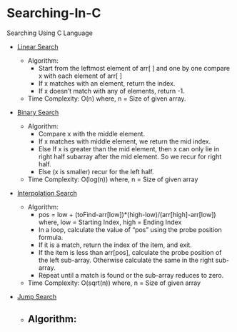 # Searching-In-C
Searching Using C Language

  - [Linear Search](Searching/LinearSearch.c/)
    - Algorithm:
      - Start from the leftmost element of arr[ ] and one by one compare x with each element of arr[ ]
      - If x matches with an element, return the index.
      - If x doesn’t match with any of elements, return -1.
    - Time Complexity: O(n) where, n = Size of given array.
  
  - [Binary Search](Searching/BinarySearch.c/)
    - Algorithm:
      - Compare x with the middle element.
      - If x matches with middle element, we return the mid index.
      - Else If x is greater than the mid element, then x can only lie in right half subarray after the mid element. So we recur for right half.
      - Else (x is smaller) recur for the left half.
    - Time Complexity: O(log(n)) where, n = Size of given array
  
  - [Interpolation Search](Searching/InterpolationSearch.c/)
    - Algorithm:
      - pos = low + (toFind-arr[low])*(high-low)/(arr[high]-arr[low]) where, low = Starting Index, high = Ending Index
      - In a loop, calculate the value of “pos” using the probe position formula.
      - If it is a match, return the index of the item, and exit.
      - If the item is less than arr[pos], calculate the probe position of the left sub-array. Otherwise calculate the same in the right sub-array.
      - Repeat until a match is found or the sub-array reduces to zero.
    - Time Complexity: O(sqrt(n)) where, n = Size of given array
      
   - [Jump Search](Searching/JumpSearch.c/)
     - Algorithm:
       - 
